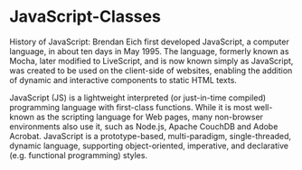 # JavaScript-Classes

History of JavaScript:
Brendan Eich first developed JavaScript, a computer language, in about ten days in May 1995. The language, formerly known as Mocha, later modified to LiveScript, and is now known simply as JavaScript, was created to be used on the client-side of websites, enabling the addition of dynamic and interactive components to static HTML texts.

JavaScript (JS) is a lightweight interpreted (or just-in-time compiled) programming language with first-class functions. While it is most well-known as the scripting language for Web pages, many non-browser environments also use it, such as Node.js, Apache CouchDB and Adobe Acrobat. JavaScript is a prototype-based, multi-paradigm, single-threaded, dynamic language, supporting object-oriented, imperative, and declarative (e.g. functional programming) styles.